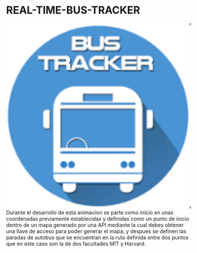 # REAL-TIME-BUS-TRACKER
<img src= "project-3.jpg" width='3000'/>
Durante el desarrollo de esta animacion se parte como inicio en unas coordenadas previamente establecidas y definidas como un punto de inicio dentro de un mapa generado por una API mediante la cual debes obtener una llave de acceso para poder generar el mapa, y despues se definen las paradas de autobus que se encuentran en la ruta definida entre dos puntos que en este caso son la de dos facultades MIT y Harvard.

